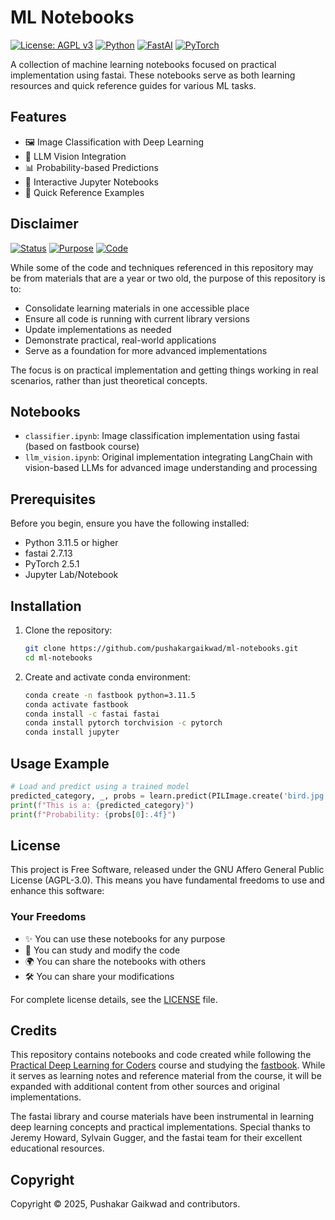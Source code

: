 # ML Notebooks

[![License: AGPL v3](https://img.shields.io/badge/License-AGPL_v3-blue.svg)](https://www.gnu.org/licenses/agpl-3.0)
[![Python](https://img.shields.io/badge/Python-3.11.5-blue?logo=python)](https://python.org/)
[![FastAI](https://img.shields.io/badge/FastAI-2.7.13-blue)](https://fast.ai/)
[![PyTorch](https://img.shields.io/badge/PyTorch-2.5.1-blue?logo=pytorch)](https://pytorch.org/)

A collection of machine learning notebooks focused on practical implementation using fastai. These notebooks serve as both learning resources and quick reference guides for various ML tasks.

## Features

- 🖼️ Image Classification with Deep Learning
- 🤖 LLM Vision Integration
- 📊 Probability-based Predictions
- 📓 Interactive Jupyter Notebooks
- 🔄 Quick Reference Examples


## Disclaimer

[![Status](https://img.shields.io/badge/Status-Active_Development-success)](https://github.com/pushakargaikwad/ml-notebooks)
[![Purpose](https://img.shields.io/badge/Purpose-Learning_&_Implementation-blue)](https://github.com/pushakargaikwad/ml-notebooks)
[![Code](https://img.shields.io/badge/Code-Updated_&_Working-green)](https://github.com/pushakargaikwad/ml-notebooks)

While some of the code and techniques referenced in this repository may be from materials that are a year or two old, the purpose of this repository is to:
- Consolidate learning materials in one accessible place
- Ensure all code is running with current library versions
- Update implementations as needed
- Demonstrate practical, real-world applications
- Serve as a foundation for more advanced implementations

The focus is on practical implementation and getting things working in real scenarios, rather than just theoretical concepts.
## Notebooks

- `classifier.ipynb`: Image classification implementation using fastai (based on fastbook course)
- `llm_vision.ipynb`: Original implementation integrating LangChain with vision-based LLMs for advanced image understanding and processing

## Prerequisites

Before you begin, ensure you have the following installed:
- Python 3.11.5 or higher
- fastai 2.7.13
- PyTorch 2.5.1
- Jupyter Lab/Notebook

## Installation

1. Clone the repository:
   ```bash
   git clone https://github.com/pushakargaikwad/ml-notebooks.git
   cd ml-notebooks
   ```

2. Create and activate conda environment:
   ```bash
   conda create -n fastbook python=3.11.5
   conda activate fastbook
   conda install -c fastai fastai
   conda install pytorch torchvision -c pytorch
   conda install jupyter
   ```

## Usage Example

```python
# Load and predict using a trained model
predicted_category, _, probs = learn.predict(PILImage.create('bird.jpg'))
print(f"This is a: {predicted_category}")
print(f"Probability: {probs[0]:.4f}")
```

## License

This project is Free Software, released under the GNU Affero General Public License (AGPL-3.0). This means you have fundamental freedoms to use and enhance this software:

### Your Freedoms
- ✨ You can use these notebooks for any purpose
- 🔄 You can study and modify the code
- 🌍 You can share the notebooks with others
- 🛠️ You can share your modifications

For complete license details, see the [LICENSE](LICENSE) file.

## Credits

This repository contains notebooks and code created while following the [Practical Deep Learning for Coders](https://course.fast.ai/) course and studying the [fastbook](https://github.com/fastai/fastbook). While it serves as learning notes and reference material from the course, it will be expanded with additional content from other sources and original implementations.

The fastai library and course materials have been instrumental in learning deep learning concepts and practical implementations. Special thanks to Jeremy Howard, Sylvain Gugger, and the fastai team for their excellent educational resources.

## Copyright

Copyright © 2025, Pushakar Gaikwad and contributors.